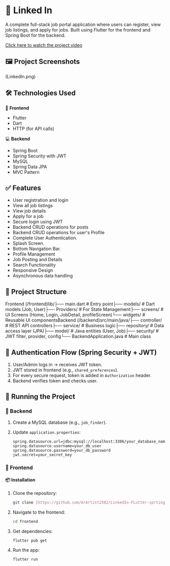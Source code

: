 # 🧿 Linked In

A complete full-stack job portal application where users can register, view job listings, and apply for jobs. Built using Flutter for the frontend and Spring Boot for the backend.


[Click here to watch the project video](https://drive.google.com/file/d/1w4jyNka3il6aOzovxAjrmrINjRzxJJ6M/view?usp=sharing)

## 🖼️ Project Screenshots
(LinkedIn.png)


## 🛠️ Technologies Used

📱 **Frontend**

* Flutter
* Dart
* HTTP (for API calls)

💻 **Backend**

* Spring Boot
* Spring Security with JWT
* MySQL
* Spring Data JPA
* MVC Pattern

## ✅ Features

* User registration and login
* View all job listings
* View job details
* Apply for a job
* Secure login using JWT
* Backend CRUD operations for posts
* Backend CRUD operations for user's Profile
* Complete User Authentication.
* Splash Screen.
* Bottom Navigation Bar.
* Profile Management
* Job Posting and Details
* Search Functionality
* Responsive Design
* Asynchronous data handling

## 📁 Project Structure

Frontend (/frontend)lib/├── main.dart             # Entry point├── models/             # Dart models (Job, User)├── Providers/          # For State Management├── screens/            # UI Screens (Home, Login, JobDetail, profileScreen)└── widgets/            # Reusable UI componentsBackend (/backend)src/main/java/├── controller/         # REST API controllers├── service/            # Business logic├── repository/         # Data access layer (JPA)├── model/              # Java entities (User, Job)├── security/           # JWT filter, provider, config└── BackendApplication.java # Main class
## 🔐 Authentication Flow (Spring Security + JWT)

1.  User/Admin logs in → receives JWT token.
2.  JWT stored in frontend (e.g., `shared_preferences`).
3.  For every secure request, token is added in `Authorization` header.
4.  Backend verifies token and checks user.

## 🧪 Running the Project

### 🔧 Backend

1.  Create a MySQL database (e.g., `job_finder`).
2.  Update `application.properties`:

    ```properties
    spring.datasource.url=jdbc:mysql://localhost:3306/your_database_name
    spring.datasource.username=your_db_user
    spring.datasource.password=your_db_password
    jwt.secret=your_secret_key
    ```

### 📱 Frontend

#### 📦 Installation

1.  Clone the repository:

    ```bash
    git clone [https://github.com/mrArtist2582/LinkedIn-FLutter-sprting-boot.git](https://github.com/mrArtist2582/LinkedIn-FLutter-sprting-boot.git)
    ```

2.  Navigate to the frontend:

    ```bash
    cd frontend
    ```

3.  Get dependencies:

    ```bash
    flutter pub get
    ```

4.  Run the app:

    ```bash
    flutter run
    ```
